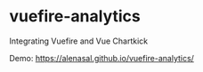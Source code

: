 # vuefire-analytics
Integrating Vuefire and Vue Chartkick

Demo: https://alenasal.github.io/vuefire-analytics/

